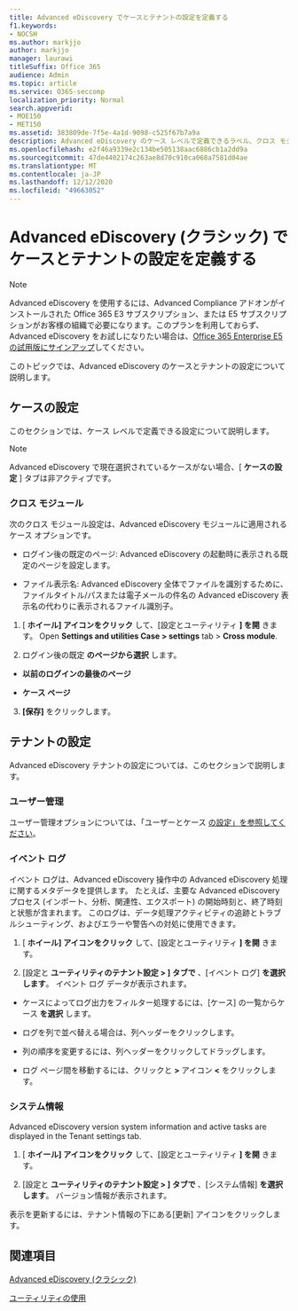 ```yaml
---
title: Advanced eDiscovery でケースとテナントの設定を定義する
f1.keywords:
- NOCSH
ms.author: markjjo
author: markjjo
manager: laurawi
titleSuffix: Office 365
audience: Admin
ms.topic: article
ms.service: O365-seccomp
localization_priority: Normal
search.appverid:
- MOE150
- MET150
ms.assetid: 383809de-7f5e-4a1d-9098-c525f67b7a9a
description: Advanced eDiscovery のケース レベルで定義できるラベル、クロス モジュール、テナント設定について説明します。
ms.openlocfilehash: e2f46a9339e2c134be505138aac6886cb1a2dd9a
ms.sourcegitcommit: 47de4402174c263ae8d70c910ca068a7581d04ae
ms.translationtype: MT
ms.contentlocale: ja-JP
ms.lasthandoff: 12/12/2020
ms.locfileid: "49663052"
---
```

# <a name="define-case-and-tenant-settings-in-advanced-ediscovery-classic"></a>Advanced eDiscovery (クラシック) でケースとテナントの設定を定義する

> [!NOTE]
> Advanced eDiscovery を使用するには、Advanced Compliance アドオンがインストールされた Office 365 E3 サブスクリプション、または E5 サブスクリプションがお客様の組織で必要になります。このプランを利用しておらず、Advanced eDiscovery をお試しになりたい場合は、[Office 365 Enterprise E5 の試用版にサインアップ](https://go.microsoft.com/fwlink/p/?LinkID=698279)してください。 
  
このトピックでは、Advanced eDiscovery のケースとテナントの設定について説明します。
  
## <a name="case-settings"></a>ケースの設定

このセクションでは、ケース レベルで定義できる設定について説明します。
  
> [!NOTE]
> Advanced eDiscovery で現在選択されているケースがない場合、[ **ケースの設定** ] タブは非アクティブです。 
  
### <a name="cross-module"></a>クロス モジュール

次のクロス モジュール設定は、Advanced eDiscovery モジュールに適用されるケース オプションです。
  
- ログイン後の既定のページ: Advanced eDiscovery の起動時に表示される既定のページを設定します。
    
- ファイル表示名: Advanced eDiscovery 全体でファイルを識別するために、ファイルタイトル/パスまたは電子メールの件名の Advanced eDiscovery 表示名の代わりに表示されるファイル識別子。
    
1. [ **ホイール] アイコンをクリック** して、[設定とユーティリティ **] を開** きます。 Open **Settings and utilities Case \> settings** tab \> **Cross module**. 
    
2. ログイン後の既定 **のページから選択** します。 
    
  - **以前のログインの最後のページ**
    
  - **ケース ページ**
    
3. **[保存]** をクリックします。
    
## <a name="tenant-settings"></a>テナントの設定

Advanced eDiscovery テナントの設定については、このセクションで説明します。
  
### <a name="user-administration"></a>ユーザー管理

ユーザー管理オプションについては、「ユーザーとケース [の設定」を参照してください](set-up-users-and-cases-in-advanced-ediscovery.md)。
  
### <a name="event-log"></a>イベント ログ

イベント ログは、Advanced eDiscovery 操作中の Advanced eDiscovery 処理に関するメタデータを提供します。 たとえば、主要な Advanced eDiscovery プロセス (インポート、分析、関連性、エクスポート) の開始時刻と、終了時刻と状態が含まれます。 このログは、データ処理アクティビティの追跡とトラブルシューティング、およびエラーや警告への対処に使用できます。
  
1. [ **ホイール] アイコンをクリック** して、[設定とユーティリティ **] を開** きます。 
    
2. [設定と **ユーティリティのテナント設定 \> ] タブで** 、[イベント ログ] **を選択します**。 イベント ログ データが表示されます。
    
  - ケースによってログ出力をフィルター処理するには、[ケース] の一覧からケース **を選択** します。 
    
  - ログを列で並べ替える場合は、列ヘッダーをクリックします。 
    
  - 列の順序を変更するには、列ヘッダーをクリックしてドラッグします。
    
  - ログ ページ間を移動するには、クリックと **\>** アイコン **\<** をクリックします。 
    
### <a name="system-information"></a>システム情報

Advanced eDiscovery version system information and active tasks are displayed in the Tenant settings tab.
  
1. [ **ホイール] アイコンをクリック** して、[設定とユーティリティ **] を開** きます。 
    
2. [設定と **ユーティリティのテナント設定 \> ] タブで** 、[システム情報] **を選択します**。 バージョン情報が表示されます。
    
表示を更新するには、テナント情報の下にある[更新] アイコンをクリックします。 
  
## <a name="see-also"></a>関連項目

[Advanced eDiscovery (クラシック)](office-365-advanced-ediscovery.md)
  
[ユーティリティの使用](use-advanced-ediscovery-utilities.md)

